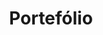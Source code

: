 ---
title: "Portefólio"
description : "this is a meta description"

# Homepage
homepage_enable: true
homepage_title: "Conheça alguns dos Nossos Trabalhos"
homepage_obras_num: 3
homepage_button_enable: true

# Section
class:
background: "../img/headers/header3.jpg"
section_title: "Conheça o Nosso Trabalho"
contacts_buttons_enable: false

#TODO create forestry frontmatter templates after final decision on the info necessary for each obra<>
draft: false
---